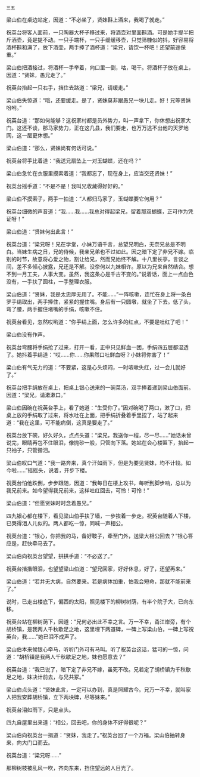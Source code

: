     三五 

   梁山伯在桌边站定，因道：“不必坐了，贤妹斟上酒来，我喝了就走。”

   祝英台将客人面前，一只陶器大杯子移过来，将酒壶对里面斟酒。可是她手提半把斤酒壶，竟是提不动。一只手端杯，一只手缓缓移壶，只觉筛糠似的抖。好容易将酒杯斟和满了，放下酒壶，两手捧了酒杯道：“梁兄，请饮一杯吧！还望前途保重。”

   梁山伯把酒接过，将酒杯一手举着，向口里一倒，咕，喝干。将酒杯子放在桌上，因道：“贤妹，愚兄走了。”

   祝英台抬起一只右手，挡住去路道：“梁兄，请缓走。”

   梁山伯失惊道：“哦，还要缓走。是了，贤妹莫非跟愚兄一块儿走。好！兄等贤妹吩咐。”

   祝英台道：“那如何能够？这祝家村都是员外势力，叫一声拿下，你休想出祝家大门。这还不谈，那马家势力，正在这几县，我们要走，也万万逃不出他的天罗地网，这一层更休想。”

   梁山伯道：“那么，贤妹尚有何话可说。”

   祝英台将手比着道：“我送兄扇坠上一对玉蝴蝶，还在吗？”

   梁山伯急忙在衣服里摸索着道：“我都忘了，现在身上，应当交还贤妹！”

   祝英台摇手道：“不是不是！我叫兄收藏得好好的。”

   梁山伯不摸索子，两手一拍道：“人都归马家了，玉蝴蝶要它何用？”

   祝英台细微的声音道：“我……我……我总对得起梁兄，留着那双蝴蝶，正可作为凭证呀！”

   梁山伯道：“贤妹何出此言！”

   祝英台道：“梁兄呀！兄在学堂，小妹万语千言，总望兄明白，无奈兄总是不明白。当妹生病之日，兄的侍候，我亲兄弟也不过如此。因之暗下定了非兄不嫁。临别的时节，故意将心爱之物，割让给兄，然而兄始终不解。十八里长亭，言谈之间，差不多倾心披露，兄还是不解。没奈何以九妹相许。原以为兄来自然结合。想不到一月工夫，人事大变。虽然，我这条心是千古不变的。”说着话，面上一点血色没有，一手扶了圆柱，一手整理衣服。

   梁山伯道：“贤妹，我是太忠厚无用了。不能……”一阵咳嗽，连忙在身上将一条白罗手绢取出，两手捧住，紧紧的握住嘴。身后有一只圆墩，就坐了下去。低了头，弯了腰，两手握住堵嘴的手绢，咳嗽不住。

   祝英台看见，忽然哎哟道：“你手绢上面，怎么许多的红点，不要是吐红了吧！”

   梁山伯没有作声。

   祝英台弯腰将手绢抢了过来，打开一看，正中只见鲜血一团，手绢四五层都湿透了。她抖着手绢道：“哎……你……你果然口吐鲜血呀？小妹将你害了！”

   梁山伯有气无力的道：“不要紧，这是心头烦闷，一时咳嗽失红，过一会儿就好了。”

   祝英台把手绢放在桌上，把桌上银心送来的一碗菜汤，双手捧着递到梁山伯面前。因道：“梁兄，请漱漱口。”

   梁山伯因碗在祝英台手上，看了她道：“生受你了。”因对碗喝了两口，漱了口，把桌上放的手绢取了过来，将水吐在上面，把手绢折叠着手里捏了，站了起来道：“我在这里，可不能病倒，这真是要走了。”

   祝英台放下碗，好久好久，点点头道：“梁兄，我送你一程，尽一尽……”她话未曾说完，眼睛再包不住眼泪，像抛砂一般，只管向下落。她站在会心楼匾下，抬起一只袖子，只管揩泪。

   梁山伯叹口气道：“我一路奔来，真个汗如雨下，但是为要见贤妹，均不计较。如今啦……”摇摇头，说着，开步下楼。

   祝英台怕他跌倒，步步跟随，因道：“我每日在楼上攻书，每听到脚步响，总以为我兄前来。如今望得我兄前来，这样吐红回去，可怜！可怜！”

   梁山伯道：“但愿贤妹时时念着愚兄。”

   四九银心都在楼下，看见梁山伯手扶了墙，一步挨着一步走。祝英台随着人下楼，已哭得泪人儿似的。两人都吃一惊，同喊一声相公。

   祝英台道：“银心，你把我的马，备好鞍子，牵至门外，送梁大相公回去？”银心答应是，赶快牵马去了。

   梁山伯向祝英台望望，拱拱手道：“不必送了。”

   祝英台揩揩眼泪，也望望梁山伯道：“望兄回家，好好休息，好了，还望再来。”

   梁山伯道：“若并无大病，自然要来。若是病体加重，怕我会短命，那就不能前来了。”

   说时，已走出楼底下，偏西的太阳，照见楼下的柳树树荫，有半个院子大，已向东移。

   祝英台站在柳树荫下，因道：“兄何必出此不幸之言。万一不幸，甬江岸旁，有个胡桥镇，是我两人千秋歇足之地，这里埋下两道碑，一碑上写梁山伯，一碑上写祝英台，我……”她已泪不成声了。

   梁山伯本来候银心牵马，听听门外可有马叫。听了祝英台这话，猛可的一惊，问道：“胡桥镇是我两人千秋歇足之地，妹也愿意去？”

   祝英台道：“我已说了，暗下定了非兄不嫁，虽死不改。兄若定了胡桥镇为千秋歇足之地，妹决计前去，与兄共冢。”

   梁山伯点头道：“贤妹此言，一定可以办到，真是照耀古今。兄万一不幸，就叫家人把我安葬胡桥镇，立下两块碑，尽等妹来。”

   祝英台泪如雨下，只是点头。

   四九自屋里出来道：“相公，回去吧，你的身体不好得很呢？”

   梁山伯向祝英台一揖道：“贤妹，我走了。”祝英台回了一个万福。梁山伯抽转身来，向大门口而去。

   祝英台道：“梁兄呀……”

   那柳树枝被乱风一吹，齐向东来，挡住望远的人目光了。

